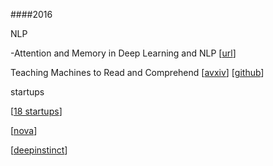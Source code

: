 
####2016

NLP

-Attention and Memory in Deep Learning and NLP [[url](http://www.wildml.com/2016/01/attention-and-memory-in-deep-learning-and-nlp/)]


Teaching Machines to Read and Comprehend [[avxiv](http://arxiv.org/abs/1506.03340)] [[github](https://github.com/thomasmesnard/DeepMind-Teaching-Machines-to-Read-and-Comprehend)]


startups

[[18 startups](http://blog.ventureradar.com/2016/01/19/18-deep-learning-startups-you-should-know/)]

[[nova](http://www.nova.ai/)] 

[[deepinstinct](http://www.deepinstinct.com/)]

